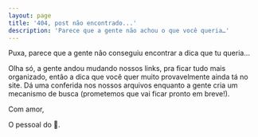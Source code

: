 ```yaml
---
layout: page
title: '404, post não encontrado...'
description: 'Parece que a gente não achou o que você queria…'
---
```


Puxa, parece que a gente não conseguiu encontrar a dica que tu queria…

Olha só, a gente andou mudando nossos links, pra ficar tudo mais organizado, então a dica que você quer muito provavelmente ainda tá no site. Dá uma conferida nos nossos arquivos enquanto a gente cria um mecanismo de busca (prometemos que vai ficar pronto em breve!).

Com amor,

O pessoal do :bread:.
